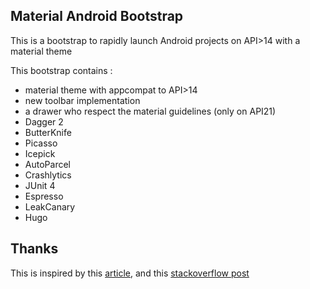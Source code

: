 ## Material Android Bootstrap

This is a bootstrap to rapidly launch Android projects on API>14 with a material theme

This bootstrap contains :

* material theme with appcompat to API>14
* new toolbar implementation
* a drawer who respect the material guidelines (only on API21)
* Dagger 2
* ButterKnife
* Picasso
* Icepick
* AutoParcel
* Crashlytics
* JUnit 4
* Espresso
* LeakCanary
* Hugo

## Thanks

This is inspired by this [article](http://antonioleiva.com/material-design-everywhere/), and this [stackoverflow post](http://stackoverflow.com/questions/26745300/navigation-drawer-semi-transparent-over-status-bar-not-working)


